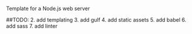 Template for a Node.js web server

##TODO: 
2. add templating 
3. add gulf
4. add static assets
5. add babel
6. add sass
7. add linter
